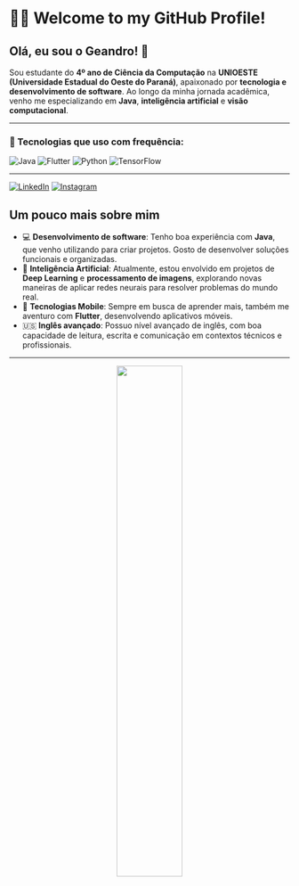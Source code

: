 # 👨‍💻 Welcome to my GitHub Profile!

## Olá, eu sou o Geandro! 👋

Sou estudante do **4º ano de Ciência da Computação** na **UNIOESTE (Universidade Estadual do Oeste do Paraná)**, apaixonado por **tecnologia e desenvolvimento de software**. Ao longo da minha jornada acadêmica, venho me especializando em **Java**, **inteligência artificial** e **visão computacional**.

---
### 🚀 Tecnologias que uso com frequência:

![Java](https://img.shields.io/badge/Java-ED8B00?style=for-the-badge&logo=java&logoColor=white)
![Flutter](https://img.shields.io/badge/Flutter-02569B?style=for-the-badge&logo=flutter&logoColor=white)
![Python](https://img.shields.io/badge/Python-3776AB?style=for-the-badge&logo=python&logoColor=white)
![TensorFlow](https://img.shields.io/badge/TensorFlow-FF6F00?style=for-the-badge&logo=tensorflow&logoColor=white)

---
[![LinkedIn](https://img.shields.io/badge/-LinkedIn-0A66C2?style=for-the-badge&logo=linkedin&logoColor=white)](https://www.linkedin.com/in/geandro-ribeiro-da-silva-8a8613291/)
[![Instagram](https://img.shields.io/badge/-Instagram-E4405F?style=for-the-badge&logo=instagram&logoColor=white)](https://www.instagram.com/geandro099/)


## Um pouco mais sobre mim
- 💻 **Desenvolvimento de software**: Tenho boa experiência com **Java**, que venho utilizando para criar projetos. Gosto de desenvolver soluções funcionais e organizadas.
- 🧠 **Inteligência Artificial**: Atualmente, estou envolvido em projetos de **Deep Learning** e **processamento de imagens**, explorando novas maneiras de aplicar redes neurais para resolver problemas do mundo real.
- 📱 **Tecnologias Mobile**: Sempre em busca de aprender mais, também me aventuro com **Flutter**, desenvolvendo aplicativos móveis.
- 🇺🇸 **Inglês avançado**: Possuo nível avançado de inglês, com boa capacidade de leitura, escrita e comunicação em contextos técnicos e profissionais.

---

<p align="center">
  <img src="https://github-readme-stats.vercel.app/api?username=GeandroRdS&show_icons=true&theme=radical" width="48.5%" />
  <!-- <img src="https://github-readme-stats.vercel.app/api/top-langs/?username=GeandroRdS&layout=compact&theme=radical&hide_progress=true&langs_count=6" width="48.5%" />-->
</p>






